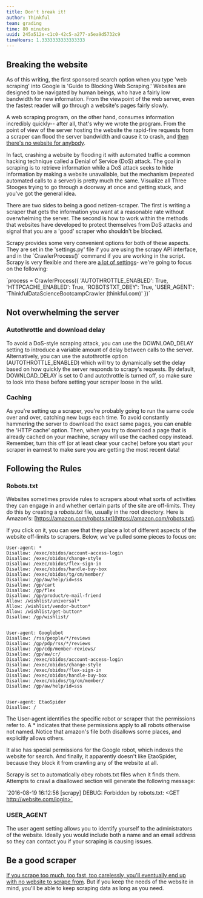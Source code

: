 ```yaml
---
title: Don't break it!
author: Thinkful
team: grading
time: 80 minutes
uuid: 245a512e-c1c0-42c5-a277-a5ea9d5732c9
timeHours: 1.3333333333333333
---
```


## Breaking the website

As of this writing, the first sponsored search option when you type 'web scraping' into Google is 'Guide to Blocking Web Scraping.'  Websites are designed to be navigated by human beings, who have a fairly low bandwidth for new information.  From the viewpoint of the web server, even the fastest reader will go through a website's pages fairly slowly.  

A web scraping program, on the other hand, consumes information incredibly quickly-- after all, that's why we wrote the program.  From the point of view of the server hosting the website the rapid-fire requests from a scraper can flood the server bandwidth and cause it to crash, and [then there's no website for anybody](https://xkcd.com/958/).

In fact, crashing a website by flooding it with automated traffic a common hacking technique called a Denial of Service (DoS) attack.  The goal in scraping is to retrieve information while a DoS attack seeks to hide information by making a website unavailable, but the mechanism (repeated automated calls to a server) is pretty much the same.  Visualize all Three Stooges trying to go through a doorway at once and getting stuck, and you've got the general idea.  

There are two sides to being a good netizen-scraper.  The first is writing a scraper that gets the information you want at a reasonable rate without overwhelming the server.  The second is how to work within the methods that websites have developed to protect themselves from DoS attacks and signal that you are a 'good' scraper who shouldn't be blocked.  

Scrapy provides some very convenient options for both of these aspects.  They are set in the 'settings.py' file if you are using the scrapy API interface, and in the ´CrawlerProcess()´ command if you are working in the script.  Scrapy is very flexible and there are [a lot of settings](https://doc.scrapy.org/en/latest/topics/settings.html)- we're going to focus on the following:

´process = CrawlerProcess({
    'AUTOTHROTTLE_ENABLED': True,
    'HTTPCACHE_ENABLED': True,
    'ROBOTSTXT_OBEY': True,
    'USER_AGENT': 'ThinkfulDataScienceBootcampCrawler (thinkful.com)'
})´


## Not overwhelming the server

### Autothrottle and download delay

To avoid a DoS-style scraping attack, you can use the DOWNLOAD_DELAY setting to introduce a variable amount of delay between calls to the server.  Alternatively, you can use the autothrottle option (AUTOTHROTTLE_ENABLED) which will try to dynamically set the delay based on how quickly the server responds to scrapy's requests.  By default, DOWNLOAD_DELAY is set to 0 and autothrottle is turned off, so make sure to look into these before setting your scraper loose in the wild.

### Caching

As you're setting up a scraper, you're probably going to run the same code over and over, catching new bugs each time.  To avoid constantly hammering the server to download the exact same pages, you can enable the 'HTTP cache' option.  Then, when you try to download a page that is already cached on your machine, scrapy will use the cached copy instead.  Remember, turn this off (or at least clear your cache) before you start your scraper in earnest to make sure you are getting the most recent data!

## Following the Rules

### Robots.txt
Websites sometimes provide rules to scrapers about what sorts of activities they can engage in and whether certain parts of the site are off-limits.  They do this by creating a *robots.txt* file, usually in the root directory.  Here is Amazon's:  [https://amazon.com/robots.txt](https://amazon.com/robots.txt).

If you click on it, you can see that they place a lot of different aspects of the website off-limits to scrapers.  Below, we've pulled some pieces to focus on:

```
User-agent: *
Disallow: /exec/obidos/account-access-login
Disallow: /exec/obidos/change-style
Disallow: /exec/obidos/flex-sign-in
Disallow: /exec/obidos/handle-buy-box
Disallow: /exec/obidos/tg/cm/member/
Disallow: /gp/aw/help/id=sss
Disallow: /gp/cart
Disallow: /gp/flex
Disallow: /gp/product/e-mail-friend
Allow: /wishlist/universal*
Allow: /wishlist/vendor-button*
Allow: /wishlist/get-button*
Disallow: /gp/wishlist/


User-agent: Googlebot
Disallow: /rss/people/*/reviews
Disallow: /gp/pdp/rss/*/reviews
Disallow: /gp/cdp/member-reviews/
Disallow: /gp/aw/cr/
Disallow: /exec/obidos/account-access-login
Disallow: /exec/obidos/change-style
Disallow: /exec/obidos/flex-sign-in
Disallow: /exec/obidos/handle-buy-box
Disallow: /exec/obidos/tg/cm/member/
Disallow: /gp/aw/help/id=sss


User-agent: EtaoSpider
Disallow: /
```

The User-agent identifies the specific robot or scraper that the permissions refer to.  A * indicates that these permissions apply to all robots otherwise not named.  Notice that amazon's file both disallows some places, and explicitly allows others.

It also has special permissions for the Google robot, which indexes the website for search.  And finally, it apparently doesn't like EtaoSpider, because they block it from crawling any of the website at all.

Scrapy is set to automatically obey robots.txt files when it finds them.  Attempts to crawl a disallowed section will generate the following message: 

´2016-08-19 16:12:56 [scrapy] DEBUG: Forbidden by robots.txt: <GET http://website.com/login>´

### USER_AGENT

The user agent setting allows you to identify yourself to the administrators of the website.  Ideally you would include both a name and an email address so they can contact you if your scraping is causing issues.


## Be a good scraper

[If you scrape too much, too fast, too carelessly, you'll eventually end up with no website to scrape from](http://www.qwantz.com/index.php?comic=1731).  But if you keep the needs of the website in mind, you'll be able to keep scraping data as long as you need.

